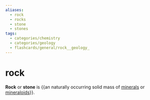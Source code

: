 ```yaml
---
aliases:
  - rock
  - rocks
  - stone
  - stones
tags:
  - categories/chemistry
  - categories/geology
  - flashcards/general/rock__geology_
---
```


# rock

__Rock__ or __stone__ is {{an naturally occurring solid mass of [minerals](mineral.md) or [mineraloids](mineraloid.md)}}.
